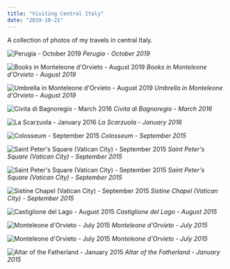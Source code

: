 ```yaml
---
title: "Visiting Central Italy"
date: "2019-10-21"
---
```


A collection of photos of my travels in central Italy.

![Perugia - October 2019](1.jpg)
_Perugia - October 2019_

![Books in Monteleone d'Orvieto - August 2019](2.jpg)
_Books in Monteleone d'Orvieto - August 2019_

![Umbrella in Monteleone d'Orvieto - August 2019](3.jpg)
_Umbrella in Monteleone d'Orvieto - August 2019_

![Civita di Bagnoregio - March 2016](4.jpeg)
_Civita di Bagnoregio - March 2016_

![La Scarzuola - January 2016](5.jpeg)
_La Scarzuola - January 2016_

![Colosseum - September 2015](6.jpeg)
_Colosseum - September 2015_

![Saint Peter's Square (Vatican City) - September 2015](7.jpeg)
_Saint Peter's Square (Vatican City) - September 2015_

![Saint Peter's Square (Vatican City) - September 2015](8.jpeg)
_Saint Peter's Square (Vatican City) - September 2015_

![Sistine Chapel (Vatican City) - September 2015](9.jpeg)
_Sistine Chapel (Vatican City) - September 2015_

![Castiglione del Lago - August 2015](10.jpeg)
_Castiglione del Lago - August 2015_

![Monteleone d'Orvieto - July 2015](11.jpeg)
_Monteleone d'Orvieto - July 2015_

![Monteleone d'Orvieto - July 2015](12.jpeg)
_Monteleone d'Orvieto - July 2015_

![Altar of the Fatherland - January 2015](13.jpeg)
_Altar of the Fatherland - January 2015_
